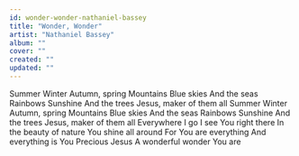 ```yaml
---
id: wonder-wonder-nathaniel-bassey
title: "Wonder, Wonder"
artist: "Nathaniel Bassey"
album: ""
cover: ""
created: ""
updated: ""
---
```


Summer
Winter
Autumn, spring
Mountains
Blue skies
And the seas
Rainbows
Sunshine
And the trees
Jesus, maker of them all
Summer
Winter
Autumn, spring
Mountains
Blue skies
And the seas
Rainbows
Sunshine
And the trees
Jesus, maker of them all
Everywhere I go
I see You right there
In the beauty of nature
You shine all around
For You are everything
And everything is You
Precious Jesus
A wonderful wonder You are
